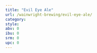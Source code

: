 ```yaml
---
title: "Evil Eye Ale"
url: /wainwright-brewing/evil-eye-ale/
category: 
style: 
abv: 0
ibu: 0
srm: 0
upc: 0
---
```


